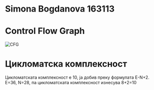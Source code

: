 # Simona Bogdanova 163113

# Control Flow Graph
![CFG](https://github.com/symonab/SI_2023_lab2_163113/assets/130249518/e5f98a47-b5f4-4168-bd37-43a9a4638527)

# Цикломатска комплексност
Цикломатската комплексност е 10, ја добив преку формулата E-N+2. Е=36, N=28, па цикломатската комплексност изнесува 8+2=10
